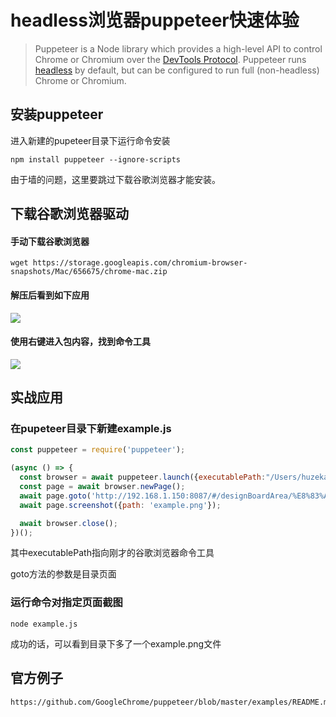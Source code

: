 # headless浏览器puppeteer快速体验

> Puppeteer is a Node library which provides a high-level API to control Chrome or Chromium over the [DevTools Protocol](https://chromedevtools.github.io/devtools-protocol/). Puppeteer runs [headless](https://developers.google.com/web/updates/2017/04/headless-chrome) by default, but can be configured to run full (non-headless) Chrome or Chromium.

## 安装puppeteer

进入新建的pupeteer目录下运行命令安装

```shell
npm install puppeteer --ignore-scripts
```

由于墙的问题，这里要跳过下载谷歌浏览器才能安装。



## 下载谷歌浏览器驱动

#### 手动下载谷歌浏览器

```
wget https://storage.googleapis.com/chromium-browser-snapshots/Mac/656675/chrome-mac.zip
```



#### 解压后看到如下应用

![](https://raw.githubusercontent.com/huzekang/picbed/master/20190520131221.png)



#### 使用右键进入包内容，找到命令工具

![](https://raw.githubusercontent.com/huzekang/picbed/master/20190520131323.png)



## 实战应用

### 在pupeteer目录下新建example.js

```js
const puppeteer = require('puppeteer');

(async () => {
  const browser = await puppeteer.launch({executablePath:"/Users/huzekang/opt/Chromium.app/Contents/MacOS/Chromium"});
  const page = await browser.newPage();
  await page.goto('http://192.168.1.150:8087/#/designBoardArea/%E8%83%A1%E6%B3%BD%E5%BA%B7%E6%9B%B4%E6%96%B0%E7%9A%84%E7%9C%8B%E6%9D%BF?boardId=29&readOnly=1');
  await page.screenshot({path: 'example.png'});

  await browser.close();
})();
```

其中executablePath指向刚才的谷歌浏览器命令工具

goto方法的参数是目录页面



### 运行命令对指定页面截图

```
node example.js
```

成功的话，可以看到目录下多了一个example.png文件



## 官方例子

```
https://github.com/GoogleChrome/puppeteer/blob/master/examples/README.md
```

